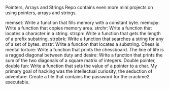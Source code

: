 Pointers, Arrays and Strings
Repo contains even more mini projects on using pointers, arrays and strings.

memset: Write a function that fills memory with a constant byte.
memcpy: Write a function that copies memory area.
strchr: Write a function that locates a character in a string.
strspn: Write a function that gets the length of a prefix substring.
strpbrk: Write a function that searches a string for any of a set of bytes.
strstr: Write a function that locates a substring.
Chess is mental torture: Write a function that prints the chessboard.
The line of life is a ragged diagonal between duty and desire: Write a function that prints the sum of the two diagonals of a square matrix of integers.
Double pointer, double fun: Write a function that sets the value of a pointer to a char.
My primary goal of hacking was the intellectual curiosity, the seduction of adventure: Create a file that contains the password for the crackme2 executable.
